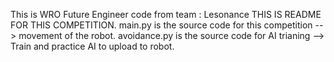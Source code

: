 This is WRO Future Engineer code from team : Lesonance
THIS IS README FOR THIS COMPETITION.
main.py is the source code for this competition --> movement of the robot.
avoidance.py is the source code for AI trianing --> Train and practice AI to upload to robot.
